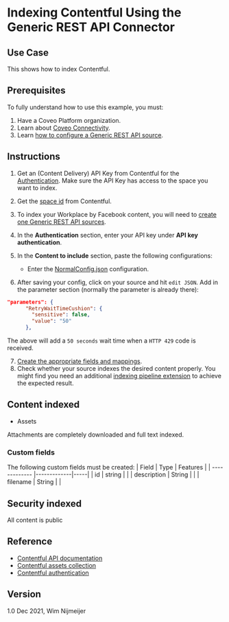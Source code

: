 # Indexing Contentful Using the Generic REST API Connector

## Use Case
This shows how to index Contentful.

## Prerequisites
To fully understand how to use this example, you must:
1. Have a Coveo Platform organization.
2. Learn about [Coveo Connectivity](https://docs.coveo.com/en/1702/).
3. Learn [how to configure a Generic REST API source](https://docs.coveo.com/en/1896/).

## Instructions
1. Get an (Content Delivery) API Key from Contentful for the [Authentication](https://www.contentful.com/developers/docs/references/authentication/). Make sure the API Key has access to the space you want to index.

2. Get the [space id](https://www.contentful.com/help/find-space-id/) from Contentful.
 
3. To index your Workplace by Facebook content, you will need to [create one Generic REST API sources](https://docs.coveo.com/en/1896/).

4. In the **Authentication** section, enter your API key under **API key authentication**.

5. In the **Content to include** section, paste the following configurations:

    - Enter the [NormalConfig.json](https://github.com/coveooss/connectivity-library/blob/master/Contentful/index/NormalConfig.json) configuration.


6. After saving your config, click on your source and hit `edit JSON`.
Add in the parameter section (normally the parameter is already there):
```json
"parameters": {
      "RetryWaitTimeCushion": {
        "sensitive": false,
        "value": "50"
      },
```
The above will add a `50 seconds` wait time when a `HTTP 429` code is received.

7. [Create the appropriate fields and mappings](https://docs.coveo.com/en/1896/#completion).
8. Check whether your source indexes the desired content properly. You might find you need an additional [indexing pipeline extension](https://docs.coveo.com/en/1645/) to achieve the expected result.


## Content indexed
* Assets


Attachments are completely downloaded and full text indexed.


### Custom fields
The following custom fields must be created:
| Field        | Type           | Features  |
| ------------- |-------------|-----|
| id       | string |  |
| description   | String | |
| filename | String      |     |


## Security indexed
All content is public

## Reference
- [Contentful API documentation](https://www.contentful.com/developers/docs/)
- [Contentful assets collection](
https://www.contentful.com/developers/docs/references/content-delivery-api/#/reference/assets/assets-collection)
- [Contentful authentication](https://www.contentful.com/developers/docs/references/content-management-api/#/introduction/authentication)

## Version
1.0 Dec 2021, Wim Nijmeijer
